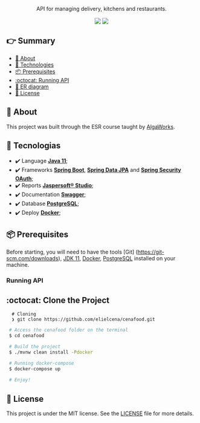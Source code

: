 <p align="center">
  API for managing delivery, kitchens and restaurants.
</p>

<p align="center" >
  <img align="center" src="https://img.shields.io/github/last-commit/elielcena/cenafood">
  <img align="center" src="https://img.shields.io/github/languages/top/elielcena/cenafood" />
</p>

<div id="tabela-de-conteudo" />

## :point_right: Summary
- [💬 About](#about)
- [:rocket: Technologies](#tech)
- [📦️ Prerequisites](#️req)
- [:octocat: Running API](#run)
- [🎨 ER diagram](https://github.com/elielcena/cenafood/blob/main/.github/images/cenafood.png)
- [:memo: License](#license)

<div id="about" />

## 💬 About
This project was built through the ESR course taught by [AlgaWorks](https://www.algaworks.com/).

<div id="tech" />

## :rocket: Tecnologias
- :heavy_check_mark: Language **[Java 11](https://www.oracle.com/br/java/technologies/javase-jdk11-downloads.html)**;
- :heavy_check_mark: Frameworks **[Spring Boot](https://spring.io/projects/spring-boot)**, **[Spring Data JPA](https://spring.io/projects/spring-data-jpa)** and **[Spring Security OAuth](https://spring.io/projects/spring-security-oauth)**;
- :heavy_check_mark: Reports **[Jaspersoft® Studio](https://community.jaspersoft.com/project/jaspersoft-studio)**;
- :heavy_check_mark: Documentation **[Swagger](https://swagger.io/)**;
- :heavy_check_mark: Database **[PostgreSQL](https://www.postgresql.org/)**;
- :heavy_check_mark: Deploy **[Docker](https://www.docker.com/)**;

<div id="req" />

## 📦️ Prerequisites
Before starting, you will need to have the tools [Git] (https://git-scm.com/downloads), [JDK 11](https://www.oracle.com/us/java/technologies/javase-jdk11-downloads.html), [Docker](https://www.docker.com/),
[PostgreSQL](https://www.postgresql.org/) installed on your machine.


<div id="run" />

### Running API

## :octocat: Clone the Project
```git
  # Cloning
  ❯ git clone https://github.com/elielcena/cenafood.git
 ```

```bash
 # Access the cenafood folder on the terminal
 $ cd cenafood

 # Build the project
 $ ./mvnw clean install -Pdocker

 # Running docker-compose
 $ docker-compose up
 
 # Enjoy!
```

<div id="license" />

## :memo: License
This project is under the MIT license. See the [LICENSE](LICENSE.md) file for more details.

